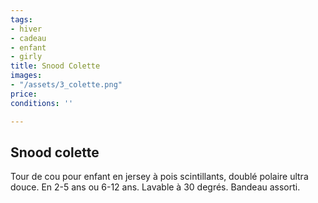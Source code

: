 ```yaml
---
tags:
- hiver
- cadeau
- enfant
- girly
title: Snood Colette
images:
- "/assets/3_colette.png"
price: 
conditions: ''

---
```

## Snood colette

Tour de cou pour enfant en jersey à pois scintillants, doublé polaire ultra douce. En 2-5 ans ou 6-12 ans. Lavable à 30 degrés. Bandeau assorti.